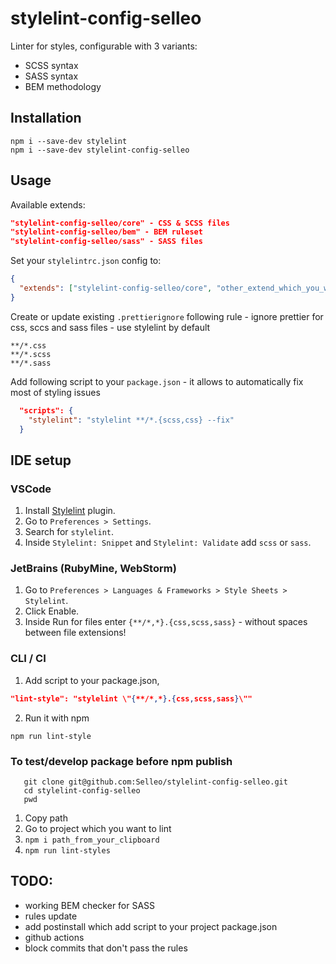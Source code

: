 # stylelint-config-selleo

Linter for styles, configurable with 3 variants:
* SCSS syntax
* SASS syntax
* BEM methodology

## Installation

```
npm i --save-dev stylelint
npm i --save-dev stylelint-config-selleo
```

## Usage

Available extends: 
```json
"stylelint-config-selleo/core" - CSS & SCSS files
"stylelint-config-selleo/bem" - BEM ruleset
"stylelint-config-selleo/sass" - SASS files 
```


Set your `stylelintrc.json` config to:

```json
{
  "extends": ["stylelint-config-selleo/core", "other_extend_which_you_want_to_use"]
}
```

Create or update existing `.prettierignore` following rule - ignore prettier for css, sccs and sass files - use stylelint by default
``` 
**/*.css
**/*.scss
**/*.sass
```

Add following script to your `package.json` - it allows to automatically fix most of styling issues
```json
  "scripts": {
    "stylelint": "stylelint **/*.{scss,css} --fix"
  }
```

## IDE setup

### VSCode
1. Install [Stylelint](https://marketplace.visualstudio.com/items?itemName=stylelint.vscode-stylelint) plugin.
2. Go to `Preferences > Settings`.
3. Search for `stylelint`.
4. Inside `Stylelint: Snippet` and `Stylelint: Validate` add `scss` or `sass`.

### JetBrains (RubyMine, WebStorm)
1. Go to `Preferences > Languages & Frameworks > Style Sheets > Stylelint`. 
2. Click Enable.
3. Inside Run for files enter `{**/*,*}.{css,scss,sass}` - without spaces between file extensions!

### CLI / CI
1. Add script to your package.json,
```json
"lint-style": "stylelint \"{**/*,*}.{css,scss,sass}\""
```
2. Run it with npm
```
npm run lint-style
```

### To test/develop package before npm publish
```
   git clone git@github.com:Selleo/stylelint-config-selleo.git
   cd stylelint-config-selleo
   pwd
   ```
1. Copy path
2. Go to project which you want to lint
3. ```npm i path_from_your_clipboard```
4. ```npm run lint-styles```

## TODO:
* working BEM checker for SASS
* rules update
* add postinstall which add script to your project package.json
* github actions
* block commits that don't pass the rules 
